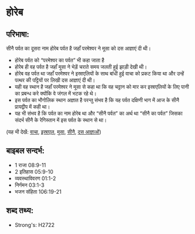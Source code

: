 # होरेब #

## परिभाषा: ##

सीनै पर्वत का दूसरा नाम होरेब पर्वत है जहाँ परमेश्वर ने मूसा को दस आज्ञाएं दी थी।

* होरेब पर्वत को “परमेश्वर का पर्वत” भी कहा जाता है
* होरेब ही वह पर्वत है जहाँ मूसा ने भेड़ें चराते समय जलती हुई झाड़ी देखी थी।
* होरेब वह पर्वत था जहाँ परमेश्वर ने इस्राएलियों के साथ बांधी हुई वाचा को प्रकट किया था और उन्हें पत्थर की पट्टियों पर लिखी दस आज्ञाएं दी थी।
* यही वह स्थान है जहाँ परमेश्वर ने मूसा से कहा था कि वह चट्टान को मार कर इस्राएलियों के लिए पानी का प्रबन्ध करे क्योंकि वे जंगल में भटक रहे थे।
* इस पर्वत का भौगोलिक स्थान अज्ञात है परन्तु संभव है कि यह पर्वत दक्षिणी भाग में आज के सीनै प्रायद्वीप में कही था।
* यह भी संभव है कि पर्वत का नाम होरेब था और “सीनै पर्वत” का अर्थ था “सीनै का पर्वत” जिसका संदर्भ सीनै के रेगिस्तान में इस पर्वत के स्थान से था।

(यह भी देखें: [वाचा](../covenant.md), [इस्राएल](../israel.md), [मूसा](../moses.md), [सीनै](../sinai.md), [दस आज्ञाओं](../tencommandments.md))

## बाइबल सन्दर्भ: ##

* 1 राजा 08:9-11
* 2 इतिहास 05:9-10
* व्यवस्थाविवरण 01:1-2
* निर्गमन 03:1-3
* भजन संहिता 106:19-21

## शब्द तथ्य: ##

* Strong's: H2722
